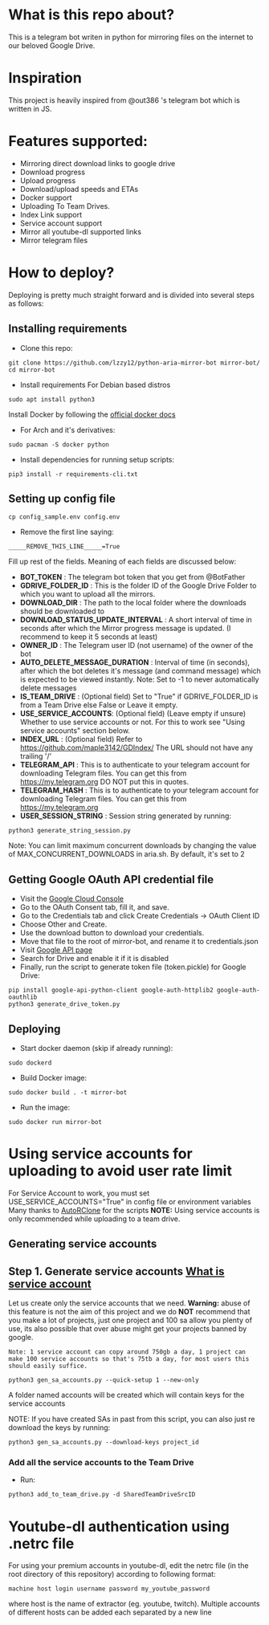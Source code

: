 # What is this repo about?
This is a telegram bot writen in python for mirroring files on the internet to our beloved Google Drive.

# Inspiration 
This project is heavily inspired from @out386 's telegram bot which is written in JS.

# Features supported:
- Mirroring direct download links to google drive
- Download progress
- Upload progress
- Download/upload speeds and ETAs
- Docker support
- Uploading To Team Drives.
- Index Link support
- Service account support
- Mirror all youtube-dl supported links
- Mirror telegram files

# How to deploy?
Deploying is pretty much straight forward and is divided into several steps as follows:
## Installing requirements

- Clone this repo:
```
git clone https://github.com/lzzy12/python-aria-mirror-bot mirror-bot/
cd mirror-bot
```

- Install requirements
For Debian based distros
```
sudo apt install python3
```
Install Docker by following the [official docker docs](https://docs.docker.com/engine/install/debian/)


- For Arch and it's derivatives:
```
sudo pacman -S docker python
```

- Install dependencies for running setup scripts:
```shell script
pip3 install -r requirements-cli.txt
```

## Setting up config file
```
cp config_sample.env config.env
```
- Remove the first line saying:
```
_____REMOVE_THIS_LINE_____=True
```
Fill up rest of the fields. Meaning of each fields are discussed below:
- **BOT_TOKEN** : The telegram bot token that you get from @BotFather
- **GDRIVE_FOLDER_ID** : This is the folder ID of the Google Drive Folder to which you want to upload all the mirrors.
- **DOWNLOAD_DIR** : The path to the local folder where the downloads should be downloaded to
- **DOWNLOAD_STATUS_UPDATE_INTERVAL** : A short interval of time in seconds after which the Mirror progress message is updated. (I recommend to keep it 5 seconds at least)  
- **OWNER_ID** : The Telegram user ID (not username) of the owner of the bot
- **AUTO_DELETE_MESSAGE_DURATION** : Interval of time (in seconds), after which the bot deletes it's message (and command message) which is expected to be viewed instantly. Note: Set to -1 to never automatically delete messages
- **IS_TEAM_DRIVE** : (Optional field) Set to "True" if GDRIVE_FOLDER_ID is from a Team Drive else False or Leave it empty.
- **USE_SERVICE_ACCOUNTS**: (Optional field) (Leave empty if unsure) Whether to use service accounts or not. For this to work see  "Using service accounts" section below.
- **INDEX_URL** : (Optional field) Refer to https://github.com/maple3142/GDIndex/ The URL should not have any trailing '/'
- **TELEGRAM_API** : This is to authenticate to your telegram account for downloading Telegram files. You can get this from https://my.telegram.org DO NOT put this in quotes.
- **TELEGRAM_HASH** : This is to authenticate to your telegram account for downloading Telegram files. You can get this from https://my.telegram.org
- **USER_SESSION_STRING** : Session string generated by running:
```
python3 generate_string_session.py
```
Note: You can limit maximum concurrent downloads by changing the value of MAX_CONCURRENT_DOWNLOADS in aria.sh. By default, it's set to 2
 
## Getting Google OAuth API credential file

- Visit the [Google Cloud Console](https://console.developers.google.com/apis/credentials)
- Go to the OAuth Consent tab, fill it, and save.
- Go to the Credentials tab and click Create Credentials -> OAuth Client ID
- Choose Other and Create.
- Use the download button to download your credentials.
- Move that file to the root of mirror-bot, and rename it to credentials.json
- Visit [Google API page](https://console.developers.google.com/apis/library)
- Search for Drive and enable it if it is disabled
- Finally, run the script to generate token file (token.pickle) for Google Drive:
```
pip install google-api-python-client google-auth-httplib2 google-auth-oauthlib
python3 generate_drive_token.py
```
## Deploying

- Start docker daemon (skip if already running):
```
sudo dockerd
```
- Build Docker image:
```
sudo docker build . -t mirror-bot
```
- Run the image:
```
sudo docker run mirror-bot
```

# Using service accounts for uploading to avoid user rate limit
For Service Account to work, you must set USE_SERVICE_ACCOUNTS="True" in config file or environment variables
Many thanks to [AutoRClone](https://github.com/xyou365/AutoRclone) for the scripts
**NOTE:** Using service accounts is only recommended while uploading to a team drive.
## Generating service accounts
Step 1. Generate service accounts [What is service account](https://cloud.google.com/iam/docs/service-accounts)
---------------------------------
Let us create only the service accounts that we need. 
**Warning:** abuse of this feature is not the aim of this project and we do **NOT** recommend that you make a lot of projects, just one project and 100 sa allow you plenty of use, its also possible that over abuse might get your projects banned by google. 

```
Note: 1 service account can copy around 750gb a day, 1 project can make 100 service accounts so that's 75tb a day, for most users this should easily suffice. 
```

`python3 gen_sa_accounts.py --quick-setup 1 --new-only`

A folder named accounts will be created which will contain keys for the service accounts

NOTE: If you have created SAs in past from this script, you can also just re download the keys by running:
```
python3 gen_sa_accounts.py --download-keys project_id
```

### Add all the service accounts to the Team Drive
- Run:
```
python3 add_to_team_drive.py -d SharedTeamDriveSrcID
```

# Youtube-dl authentication using .netrc file
For using your premium accounts in youtube-dl, edit the netrc file (in the root directory of this repository) according to following format:
```
machine host login username password my_youtube_password
```
where host is the name of extractor (eg. youtube, twitch). Multiple accounts of different hosts can be added each separated by a new line
